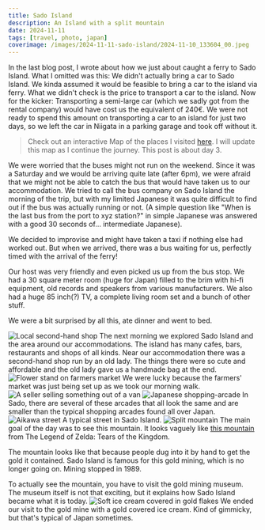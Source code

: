 ```yaml
---
title: Sado Island
description: An Island with a split mountain
date: 2024-11-11
tags: [travel, photo, japan]
coverimage: /images/2024-11-11-sado-island/2024-11-10_133604_00.jpeg
---
```


In the last blog post, I wrote about how we just about caught a ferry to Sado Island. What I omitted was this: We didn't actually bring a car to Sado Island. We kinda assumed it would be feasible to bring a car to the island via ferry. What we didn't check is the price to transport a car to the island. Now for the kicker: Transporting a semi-large car (which we sadly got from the rental company) would have cost us the equivalent of 240€. We were not ready to spend this amount on transporting a car to an island for just two days, so we left the car in Niigata in a parking garage and took off without it.

> Check out an interactive Map of the places I visited [here](https://wanderlog.com/view/rvadlvcbrq/japan-fall-2024/shared). I will update this map as I continue the journey. This post is about day 3.


We were worried that the buses might not run on the weekend. Since it was a Saturday and we would be arriving quite late (after 6pm), we were afraid that we might not be able to catch the bus that would have taken us to our accommodation. We tried to call the bus company on Sado Island the morning of the trip, but with my limited Japanese it was quite difficult to find out if the bus was actually running or not. (A simple question like "When is the last bus from the port to xyz station?" in simple Japanese was answered with a good 30 seconds of... intermediate Japanese).

We decided to improvise and might have taken a taxi if nothing else had worked out. But when we arrived, there was a bus waiting for us, perfectly timed with the arrival of the ferry!

Our host was very friendly and even picked us up from the bus stop.
We had a 30 square meter room (huge for Japan) filled to the brim with hi-fi equipment, old records and speakers from various manufacturers. We also had a huge 85 inch(?) TV, a complete living room set and a bunch of other stuff.

We were a bit surprised by all this, ate dinner and went to bed.

![Local second-hand shop](/images/2024-11-11-sado-island/2024-11-10_093532_00.jpeg)
The next morning we explored Sado Island and the area around our accommodations. The island has many cafes, bars, restaurants and shops of all kinds. Near our accommodation there was a second-hand shop run by an old lady. The things there were so cute and affordable and the old lady gave us a handmade bag at the end.
![Flower stand on farmers market](/images/2024-11-11-sado-island/2024-11-10_094245_00.jpeg)
We were lucky because the farmers' market was just being set up as we took our morning walk.
![A seller selling something out of a van](/images/2024-11-11-sado-island/2024-11-10_094306_00.jpeg)
![Japanese shopping-arcade](/images/2024-11-11-sado-island/2024-11-10_095712_00.jpeg)
In Sado, there are several of these arcades that all look the same and are smaller than the typical shopping arcades found all over Japan.
![Aikawa street](/images/2024-11-11-sado-island/2024-11-10_100005_00.jpeg)
A typical street in Sado Island.
![Split mountain](/images/2024-11-11-sado-island/2024-11-10_133604_00.jpeg)
The main goal of the day was to see this mountain. It looks vaguely like [this mountain](https://zelda.fandom.com/wiki/Dueling_Peaks) from The Legend of Zelda: Tears of the Kingdom.

The mountain looks like that because people dug into it by hand to get the gold it contained. Sado Island is famous for this gold mining, which is no longer going on. Mining stopped in 1989.

To actually see the mountain, you have to visit the gold mining museum. The museum itself is not that exciting, but it explains how Sado Island became what it is today.
![Soft ice cream covered in gold flakes](/images/2024-11-11-sado-island/2024-11-10_142013_00.jpeg)
We ended our visit to the gold mine with a gold covered ice cream. Kind of gimmicky, but that's typical of Japan sometimes.

